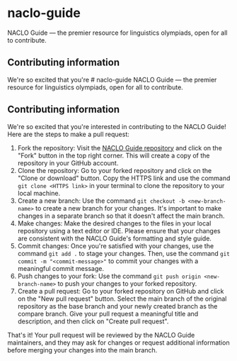 # naclo-guide
NACLO Guide — the premier resource for linguistics olympiads, open for all to contribute.

## Contributing information

We're so excited that you're # naclo-guide
NACLO Guide — the premier resource for linguistics olympiads, open for all to contribute.

## Contributing information

We're so excited that you're interested in contributing to the NACLO Guide! Here are the steps to make a pull request:

1. Fork the repository: Visit the [NACLO Guide repository](https://github.com/arulkolla/naclo-guide) and click on the "Fork" button in the top right corner. This will create a copy of the repository in your GitHub account.
2. Clone the repository: Go to your forked repository and click on the "Clone or download" button. Copy the HTTPS link and use the command `git clone <HTTPS link>` in your terminal to clone the repository to your local machine.
3. Create a new branch: Use the command `git checkout -b <new-branch-name>` to create a new branch for your changes. It's important to make changes in a separate branch so that it doesn't affect the main branch.
4. Make changes: Make the desired changes to the files in your local repository using a text editor or IDE. Please ensure that your changes are consistent with the NACLO Guide's formatting and style guide.
5. Commit changes: Once you're satisfied with your changes, use the command `git add .` to stage your changes. Then, use the command `git commit -m "<commit-message>"` to commit your changes with a meaningful commit message.
6. Push changes to your fork: Use the command `git push origin <new-branch-name>` to push your changes to your forked repository.
7. Create a pull request: Go to your forked repository on GitHub and click on the "New pull request" button. Select the main branch of the original repository as the base branch and your newly created branch as the compare branch. Give your pull request a meaningful title and description, and then click on "Create pull request".

That's it! Your pull request will be reviewed by the NACLO Guide maintainers, and they may ask for changes or request additional information before merging your changes into the main branch.